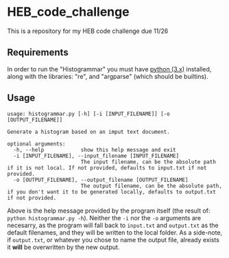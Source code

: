 # HEB_code_challenge
This is a repository for my HEB code challenge due 11/26

## Requirements
In order to run the "Histogrammar" you must have [python (3.x)](https://www.python.org/downloads/) installed, along with the libraries: "re", and "argparse" (which should be builtins).

## Usage
```
usage: histogrammar.py [-h] [-i [INPUT_FILENAME]] [-o [OUTPUT_FILENAME]]

Generate a histogram based on an imput text document.

optional arguments:
  -h, --help            show this help message and exit
  -i [INPUT_FILENAME], --input_filename [INPUT_FILENAME]
                        The input filename, can be the absolute path if it is not local. If not provided, defaults to input.txt if not provided.
  -o [OUTPUT_FILENAME], --output_filename [OUTPUT_FILENAME]
                        The output filename, can be the absolute path, if you don't want it to be generated locally, defaults to output.txt if not provided.
```
Above is the help message provided by the program itself (the result of: `python histogrammar.py -h`). Neither the `-i` nor the `-o` arguments are necesarry, as the program will fall back to `input.txt` and `output.txt` as the default filenames, and they will be written to the local folder. As a side-note, if `output.txt`, or whatever you chose to name the output file, already exists it **will** be overwritten by the new output.
